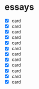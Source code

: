 # essays

- [x] card
- [x] card
- [x] card
- [x] card
- [x] card
- [x] card
- [x] card
- [x] card
- [x] card
- [x] card
- [x] card
- [x] card
